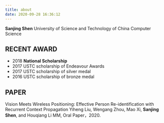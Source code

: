 ```yaml
---
title: about
date: 2020-09-28 16:36:12
---
```

**Sanjing Shen**
University of Science and Technology of China
Computer Science

## RECENT AWARD
* 2018 **National Scholarship**
* 2017 USTC scholarship of Endeavour Awards
* 2017 USTC scholarship of silver medal
* 2016 USTC scholarship of bronze medal

## PAPER
Vision Meets Wireless Positioning: Effective Person Re-identification with Recurrent Context Propagation
Yiheng Liu, Wengang Zhou, Mao Xi, **Sanjing Shen**, and Houqiang Li
MM, Oral Paper，2020.
